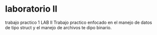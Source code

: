 # laboratorio II
trabajo practico 1 LAB II
Trabajo practico enfocado en el manejo de datos de tipo struct y el manejo de archivos te dipo binario.
